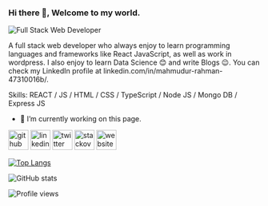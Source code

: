 ### Hi there 👋, Welcome to my world.
![Full Stack Web Developer](https://i.ibb.co/BLdSfkD/Purple-and-Pink-Organic-and-Handcrafted-Welcome-Message-Elementary-Back-to-School-Banner.png)

A full stack web developer who always enjoy to learn programming languages and frameworks like React JavaScript, as well as work in wordpress. I also enjoy to learn Data Science 😊 and write Blogs 😉. You can check my LinkedIn profile at linkedin.com/in/mahmudur-rahman-47310016b/.

Skills: REACT / JS / HTML / CSS / TypeScript / Node JS / Mongo DB / Express JS

- 🔭 I’m currently working on this page. 


[<img src='https://cdn.jsdelivr.net/npm/simple-icons@3.0.1/icons/github.svg' alt='github' height='40'>](https://github.com/Uchchash346)  [<img src='https://cdn.jsdelivr.net/npm/simple-icons@3.0.1/icons/linkedin.svg' alt='linkedin' height='40'>](https://www.linkedin.com/in/mahmudur-rahman-47310016b/)  [<img src='https://cdn.jsdelivr.net/npm/simple-icons@3.0.1/icons/twitter.svg' alt='twitter' height='40'>](https://twitter.com/Mahmudu27467433)  [<img src='https://cdn.jsdelivr.net/npm/simple-icons@3.0.1/icons/stackoverflow.svg' alt='stackoverflow' height='40'>](https://stackoverflow.com/users/https://stackoverflow.com/users/13725950/mahmudur-rahman-uchchash?tab=profile)  [<img src='https://cdn.jsdelivr.net/npm/simple-icons@3.0.1/icons/icloud.svg' alt='website' height='40'>](https://mahmudur-rahman-4a358.web.app/)  

[![Top Langs](https://github-readme-stats.vercel.app/api/top-langs/?username=Uchchash346)](https://github.com/anuraghazra/github-readme-stats)

![GitHub stats](https://github-readme-stats.vercel.app/api?username=Uchchash346&show_icons=true)  

![Profile views](https://gpvc.arturio.dev/Uchchash346)  
